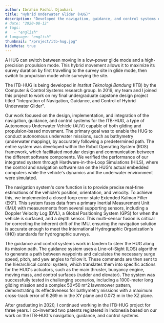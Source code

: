 ```yaml
---
author: Ibrahim Fadhil Djauhari
title: "Hybrid Underwater Glider (HUG)"
description: "Developed the navigation, guidance, and control systems of an AUV with two modes of movement"
# date: "2020-08-12"
# tags: 
#   - "english"
# language: "english"
thumbnail: "/project/itb-hug.jpg"
hideMeta: true
---
```


A HUG can switch between moving in a low-power glide mode and a high-precision propulsion mode. This hybrid movement allows it to maximize its survey duration by first travelling to the survey site in glide mode, then switch to propulsion mode while surveying the site.

The ITB-HUG is being developed in *Institut Teknologi Bandung* (ITB) by the Computer & Control Systems research group. In 2019, my team and I joined this project to work on my final undergraduate capstone design project titled "Integration of Navigation, Guidance, and Control of Hybrid Underwater Glider".

Our work focused on the design, implementation, and integration of the navigation, guidance, and control systems for the ITB-HUG, a type of Autonomous Underwater Vehicle (AUV) capable of both gliding and propulsion-based movement. The primary goal was to enable the HUG to conduct autonomous underwater missions, such as bathymetry (underwater mapping), by accurately following a predetermined path. The entire system was developed within the Robot Operating System (ROS) framework, which facilitated modular design and communication between the different software components. We verified the performance of our integrated system through Hardware-in-the-Loop Simulations (HILS), where the control and navigation software ran on the HUG's actual embedded computers while the vehicle's dynamics and the underwater environment were simulated.

The navigation system's core function is to provide precise real-time estimations of the vehicle's position, orientation, and velocity. To achieve this, we implemented a closed-loop error-state Extended Kalman Filter (EKF). This system fuses data from a primary Inertial Measurement Unit (IMU) with measurements from several supporting sensors, including a Doppler Velocity Log (DVL), a Global Positioning System (GPS) for when the vehicle is surfaced, and a depth sensor. This multi-sensor fusion is critical for correcting the inherent drift of the IMU, ensuring the navigation solution is accurate enough to meet the International Hydrographic Organization's (IHO) standards for hydrographic surveys.

The guidance and control systems work in tandem to steer the HUG along its mission path. The guidance system uses a Line-of-Sight (LOS) algorithm to generate a path between waypoints and calculates the necessary surge speed, pitch, and yaw angles to follow it. These commands are then sent to the hierarchical control system, which translates them into specific actions for the HUG's actuators, such as the main thruster, buoyancy engine, moving mass, and control surfaces (rudder and elevator). The system was successfully tested in challenging scenarios, including a 1000-meter long gliding mission and a complex 50×50 m^2 lawnmower pattern, demonstrating its effectiveness for bathymetry missions with a maximum cross-track error of 6.269 m in the XY plane and 0.072 m in the XZ plane.

After graduating in 2020, I continued working in the ITB-HUG project for three years. I co-invented two patents registered in Indonesia based on our work on the ITB-HUG's navigation, guidance, and control systems.

<!-- [^1]: Heick, T. (2020, June 19). _The Definition of Synchronous Learning_. Retrieved August 5, 2020, from Teach Thought: https://www.teachthought.com/technology/the-definition-of-synchronous-learning/ -->
